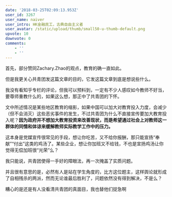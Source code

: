 ```yaml
---
date: '2018-03-25T02:09:13.953Z'
user_id: 3267
user_name: naiver
user_intro: HK金融民工，古典自由主义者
user_avatar: /static/upload/thumb/small50-u-thumb-default.png
upvote: 10
downvote: 0
comments:
    - ''
    - ''
---
```


首先，部分赞同Zachary.Zhao的观点，教育的确一直如此。

但是我更关心共青团发这篇文章的目的，它发这篇文章到底是想说些什么。

我没有看知乎专栏的评论，但我可以预料到，一定有不少人感叹如今教师不好当，要尊师重教什么的，如果这么想，那正中了共青团的下怀。

文中所述情况是某些地区教育的缩影，如果中国可以加大对教育投入力度，会减少（但不会消灭）这些恶劣事件的发生，不过共青团为什么不直接宣传要加大教育投入呢？**因为政府并不想加大教育投资来改善现状，而是希望通过社会上对教师这一群体的同情和体谅来缓解教师实际教学工作中的压力。**

这本身是党媒宣传很常见的手段，想让你吃苦，又不给你报酬，那只能宣扬“奉献”“付出”这类的鸡汤了。某些企业，想让你加班又不给钱，不也是宣扬鸡汤让你觉得无偿加班很“光荣”么？

我只能说，共青团使得一手好的障眼法，再一次掩盖了实质问题。

并且很有意思的是，必然有人是站在学生角度的，比方这位题主，这样舆论就形成了自相残杀的两派，然而无论谁最后胜利了，问题依然没有得到解决，不是么？

糟心的是还是有人没看清共青团的真面目，我也替他们捉急啊
